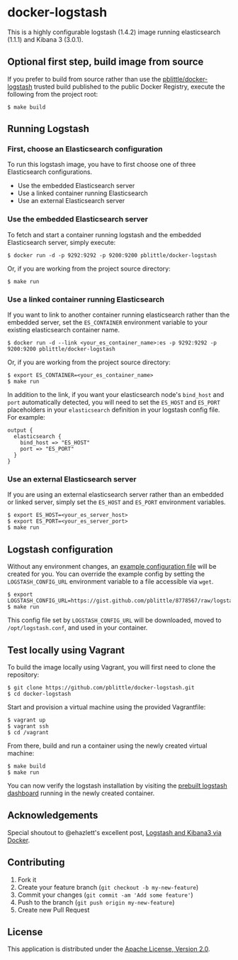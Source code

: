 # docker-logstash

This is a highly configurable logstash (1.4.2) image running elasticsearch (1.1.1) and Kibana 3 (3.0.1).

## Optional first step, build image from source

If you prefer to build from source rather than use the [pblittle/docker-logstash][1] trusted build published to the public Docker Registry, execute the following from the project root:

    $ make build

## Running Logstash

### First, choose an Elasticsearch configuration

To run this logstash image, you have to first choose one of three Elasticsearch configurations.

 * Use the embedded Elasticsearch server
 * Use a linked container running Elasticsearch
 * Use an external Elasticsearch server

### Use the embedded Elasticsearch server

To fetch and start a container running logstash and the embedded Elasticsearch server, simply execute:

    $ docker run -d -p 9292:9292 -p 9200:9200 pblittle/docker-logstash

Or, if you are working from the project source directory:

    $ make run

### Use a linked container running Elasticsearch

If you want to link to another container running elasticsearch rather than the embedded server, set the `ES_CONTAINER` environment variable to your existing elasticsearch container name.

    $ docker run -d --link <your_es_container_name>:es -p 9292:9292 -p 9200:9200 pblittle/docker-logstash

Or, if you are working from the project source directory:

    $ export ES_CONTAINER=<your_es_container_name>
    $ make run

In addition to the link, if you want your elasticsearch node's `bind_host` and `port` automatically detected, you will need to set the `ES_HOST` and `ES_PORT` placeholders in your `elasticsearch` definition in your logstash config file. For example:

    output {
      elasticsearch {
        bind_host => "ES_HOST"
        port => "ES_PORT"
      }
    }

### Use an external Elasticsearch server

If you are using an external elasticsearch server rather than an embedded or linked server, simply set the `ES_HOST` and `ES_PORT` environment variables.

    $ export ES_HOST=<your_es_server_host>
    $ export ES_PORT=<your_es_server_port>
    $ make run

## Logstash configuration

Without any environment changes, an [example configuration file][2] will be created for you. You can override the example config by setting the `LOGSTASH_CONFIG_URL` environment variable to a file accessible via `wget`.

    $ export LOGSTASH_CONFIG_URL=https://gist.github.com/pblittle/8778567/raw/logstash.conf
    $ make run

This config file set by `LOGSTASH_CONFIG_URL` will be downloaded, moved to `/opt/logstash.conf`, and used in your container.

## Test locally using Vagrant

To build the image locally using Vagrant, you will first need to clone the repository:

    $ git clone https://github.com/pblittle/docker-logstash.git
    $ cd docker-logstash

Start and provision a virtual machine using the provided Vagrantfile:

    $ vagrant up
    $ vagrant ssh
    $ cd /vagrant

From there, build and run a container using the newly created virtual machine:

    $ make build
    $ make run

You can now verify the logstash installation by visiting the [prebuilt logstash dashboard][3] running in the newly created container.

## Acknowledgements

Special shoutout to @ehazlett's excellent post, [Logstash and Kibana3 via Docker][4].

## Contributing

1. Fork it
2. Create your feature branch (`git checkout -b my-new-feature`)
3. Commit your changes (`git commit -am 'Add some feature'`)
4. Push to the branch (`git push origin my-new-feature`)
5. Create new Pull Request

## License

This application is distributed under the [Apache License, Version 2.0][5].

[1]: https://registry.hub.docker.com/u/pblittle/docker-logstash
[2]: https://gist.github.com/pblittle/8778567/raw/logstash.conf
[3]: http://192.168.33.10:9292/index.html#/dashboard/file/logstash.json
[4]: http://ehazlett.github.io/applications/2013/08/28/logstash-kibana/
[5]: http://www.apache.org/licenses/LICENSE-2.0

